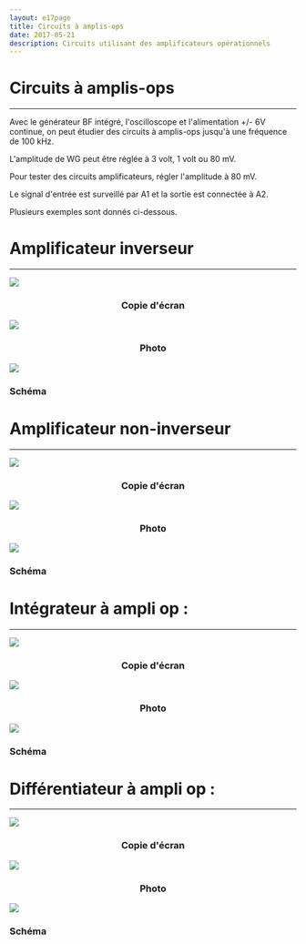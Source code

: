 ```yaml
---
layout: e17page
title: Circuits à amplis-ops
date: 2017-05-21
description: Circuits utilisant des amplificateurs opérationnels
---
```


Circuits à amplis-ops
=====================
-----------------------

Avec le générateur BF intégré, l'oscilloscope et l'alimentation +/- 6V continue,
on peut étudier des circuits à amplis-ops jusqu'à une fréquence de 100 kHz.

L'amplitude de WG peut être réglée à 3 volt, 1 volt ou 80 mV.

Pour tester des circuits amplificateurs, régler l'amplitude à 80 mV.

Le signal d'entrée est surveillé par A1 et la sortie est connectée à A2.

Plusieurs exemples sont donnés ci-dessous.


Amplificateur inverseur
=======================
-------------------

<div class="row" >
	<div class=" col-xs-12 col-sm-6 col-md-6">
		<img class="img-responsive" style="bottom:0px;" src="images/screenshots/opamp-inv.png">
		<h3 style="text-align:center;">Copie d'écran</h3>
	</div>		
	<div class=" col-xs-12 col-sm-6 col-md-6">
		<img class="img-responsive" style="bottom:0px;" src="images/photographs/opamp-inv.jpg">
		<h3 style="text-align:center;">Photo</h3>
	</div>		
</div>

<div class="row" >
	<div >
		<img class="img-responsive" style="bottom:0px; max-width:400px" src="images/schematics/opamp-inv.svg">
		<h3 >Schéma</h3>
	</div>		
</div>


Amplificateur non-inverseur
===========================
-----------------------


<div class="row" >
	<div class=" col-xs-12 col-sm-6 col-md-6">
		<img class="img-responsive" style="bottom:0px;" src="images/screenshots/opamp-noninv.png">
		<h3 style="text-align:center;">Copie d'écran</h3>
	</div>		
	<div class=" col-xs-12 col-sm-6 col-md-6">
		<img class="img-responsive" style="bottom:0px;" src="images/photographs/opamp-noninv.jpg">
		<h3 style="text-align:center;">Photo</h3>
	</div>		
</div>

<div class="row" >
	<div >
		<img class="img-responsive" style="bottom:0px; max-width:400px" src="images/schematics/opamp-noninv.svg">
		<h3 >Schéma</h3>
	</div>		
</div>


Intégrateur à ampli op :
========================
-----------------------

<div class="row" >
	<div class=" col-xs-12 col-sm-6 col-md-6">
		<img class="img-responsive" style="bottom:0px;" src="images/screenshots/opamp-int.png">
		<h3 style="text-align:center;">Copie d'écran</h3>
	</div>		
	<div class=" col-xs-12 col-sm-6 col-md-6">
		<img class="img-responsive" style="bottom:0px;" src="images/photographs/opamp-int.jpg">
		<h3 style="text-align:center;">Photo</h3>
	</div>		
</div>

<div class="row" >
	<div >
		<img class="img-responsive" style="bottom:0px; max-width:400px" src="images/schematics/opamp-int.svg">
		<h3 >Schéma</h3>
	</div>		
</div>

Différentiateur à ampli op :
============================
-----------------------

<div class="row" >
	<div class=" col-xs-12 col-sm-6 col-md-6">
		<img class="img-responsive" style="bottom:0px;" src="images/screenshots/opamp-diff.png">
		<h3 style="text-align:center;">Copie d'écran</h3>
	</div>		
	<div class=" col-xs-12 col-sm-6 col-md-6">
		<img class="img-responsive" style="bottom:0px;" src="images/photographs/opamp-diff.jpg">
		<h3 style="text-align:center;">Photo</h3>
	</div>		
</div>

<div class="row" >
	<div >
		<img class="img-responsive" style="bottom:0px; max-width:400px" src="images/schematics/opamp-diff.svg">
		<h3 >Schéma</h3>
	</div>		
</div>

